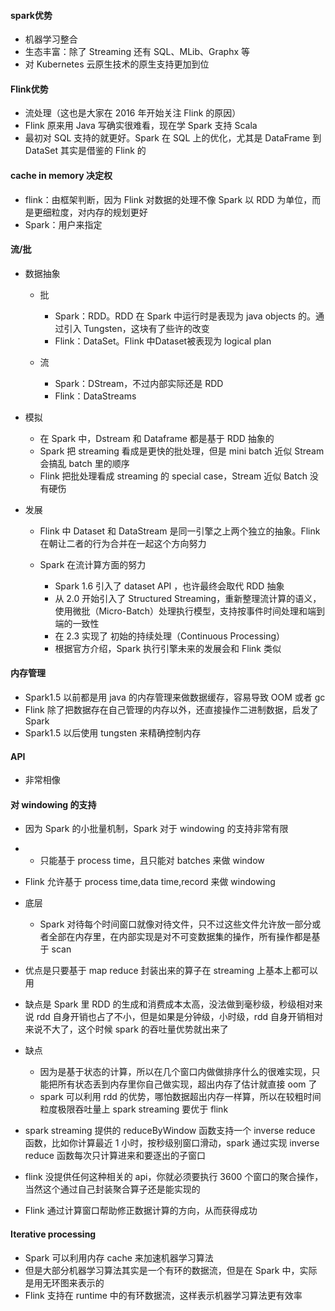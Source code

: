 #### spark优势

- 机器学习整合 
- 生态丰富：除了 Streaming 还有      SQL、MLib、Graphx 等
- 对 Kubernetes 云原生技术的原生支持更加到位

#### Flink优势

- 流处理（这也是大家在      2016 年开始关注 Flink 的原因）
- Flink 原来用 Java 写确实很难看，现在学 Spark 支持 Scala
- 最初对 SQL 支持的就更好。Spark 在 SQL 上的优化，尤其是 DataFrame 到 DataSet 其实是借鉴的 Flink 的 

#### cache in memory 决定权

- flink：由框架判断，因为 Flink 对数据的处理不像 Spark 以 RDD 为单位，而是更细粒度，对内存的规划更好
- Spark：用户来指定

#### 流/批

- 数据抽象

  - 批

    - Spark：RDD。RDD 在 Spark 中运行时是表现为 java        objects 的。通过引入 Tungsten，这块有了些许的改变
    - Flink：DataSet。Flink 中Dataset被表现为 logical plan

  - 流

    - Spark：DStream，不过内部实际还是        RDD 
    - Flink：DataStreams

- 模拟

  - 在 Spark 中，Dstream 和 Dataframe 都是基于 RDD 抽象的
  - Spark 把 streaming 看成是更快的批处理，但是 mini batch 近似 Stream 会搞乱 batch 里的顺序
  - Flink 把批处理看成 streaming 的 special case，Stream 近似 Batch 没有硬伤

- 发展

  - Flink 中 Dataset 和       DataStream 是同一引擎之上两个独立的抽象。Flink 在朝让二者的行为合并在一起这个方向努力 

  - Spark 在流计算方面的努力

    - Spark 1.6 引入了 dataset API ，也许最终会取代 RDD 抽象
    - 从 2.0 开始引入了 Structured        Streaming，重新整理流计算的语义，使用微批（Micro-Batch）处理执行模型，支持按事件时间处理和端到端的一致性
    - 在 2.3 实现了 初始的持续处理（Continuous        Processing）
    - 根据官方介绍，Spark 执行引擎未来的发展会和 Flink 类似

#### 内存管理

- Spark1.5 以前都是用 java 的内存管理来做数据缓存，容易导致 OOM 或者 gc
- Flink 除了把数据存在自己管理的内存以外，还直接操作二进制数据，启发了Spark
- Spark1.5 以后使用 tungsten 来精确控制内存 

#### API

- 非常相像 

#### 对 windowing 的支持

- 因为 Spark 的小批量机制，Spark 对于 windowing 的支持非常有限

- - 只能基于 process time，且只能对 batches 来做 window

- Flink 允许基于 process time,data      time,record 来做 windowing

- 底层

  - Spark 对待每个时间窗口就像对待文件，只不过这些文件允许放一部分或者全部在内存里，在内部实现是对不可变数据集的操作，所有操作都是基于 scan

- 优点是只要基于 map reduce 封装出来的算子在      streaming 上基本上都可以用

- 缺点是 Spark 里 RDD      的生成和消费成本太高，没法做到毫秒级，秒级相对来说 rdd 自身开销也占了不小，但是如果是分钟级，小时级，rdd 自身开销相对来说不大了，这个时候      spark 的吞吐量优势就出来了

- 缺点

  - 因为是基于状态的计算，所以在几个窗口内做做排序什么的很难实现，只能把所有状态丢到内存里你自己做实现，超出内存了估计就直接       oom 了
  - spark 可以利用 rdd       的优势，哪怕数据超出内存一样算，所以在较粗时间粒度极限吞吐量上 spark streaming 要优于 flink

- spark streaming 提供的      reduceByWindow 函数支持一个 inverse reduce 函数，比如你计算最近 1 小时，按秒级别窗口滑动，spark 通过实现      inverse reduce 函数每次只计算进来和要逐出的子窗口

- flink 没提供任何这种相关的 api，你就必须要执行      3600 个窗口的聚合操作，当然这个通过自己封装聚合算子还是能实现的

- Flink 通过计算窗口帮助修正数据计算的方向，从而获得成功

#### Iterative processing

- Spark 可以利用内存 cache 来加速机器学习算法
- 但是大部分机器学习算法其实是一个有环的数据流，但是在      Spark 中，实际是用无环图来表示的
- Flink 支持在 runtime      中的有环数据流，这样表示机器学习算法更有效率